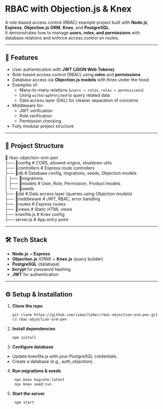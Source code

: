 # RBAC with Objection.js & Knex

A role-based access control (RBAC) example project built with **Node.js**, **Express**, **Objection.js ORM**, **Knex**, and **PostgreSQL**.  
It demonstrates how to manage **users, roles, and permissions** with database relations and enforce access control on routes.

---

## 🚀 Features

- User authentication with **JWT (JSON Web Tokens)**
- Role-based access control (RBAC) using **roles** and **permissions**
- Database access via **Objection.js models** with Knex under the hood
- Examples of:
  - Many-to-many relations (`users ↔ roles`, `roles ↔ permissions`)
  - Using `withGraphFetched` to query related data
  - Data access layer (DAL) for cleaner separation of concerns
- Middleware for:
  - JWT verification
  - Role verification
  - Permission checking
- Fully modular project structure

---

## 📂 Project Structure

📁 rbac-objection-orm-pen<br>
├── 📁config # CORS, allowed origins, shutdown utils<br>
├── 📁controllers # Express route controllers<br>
├── 📁db # Database config, migrations, seeds, Objection models<br>
│ ├── 📁migrations<br>
│ ├── 📁models # User, Role, Permission, Product models<br>
│ └── 📁seeds<br>
├── 📁dal # Data access layer (queries using Objection models)<br>
├── 📁middleware # JWT, RBAC, error handling<br>
├── 📁routes # Express routes<br>
├── 📁views # Static HTML views<br>
├── knexfile.js # Knex config<br>
├── server.js # App entry point<br>

---

## 🛠️ Tech Stack

- **Node.js** + **Express**
- **Objection.js** (ORM) + **Knex.js** (query builder)
- **PostgreSQL** (database)
- **bcrypt** for password hashing
- **JWT** for authentication

---

## ⚙️ Setup & Installation

1. **Clone the repo**
   ```bash
   git clone https://github.com/ismailtaher/rbac-objection-orm-pen.git
   cd rbac-objection-orm-pen

2. **Install dependencies**
    ```bash
    npm install
    ```

3. **Configure database**
  - Update knexfile.js with your PostgreSQL credentials.
  - Create a database (e.g., auth_objection).

4. **Run migrations & seeds**
   ```bash
    npx knex migrate:latest
    npx knex seed:run
    ```

5. **Start the server**
   ```bash
    npm start
    ```
